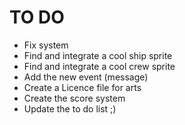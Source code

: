 TO DO
=====

- Fix system
- Find and integrate a cool ship sprite
- Find and integrate a cool crew sprite
- Add the new event (message)
- Create a Licence file for arts
- Create the score system
- Update the to do list ;)
